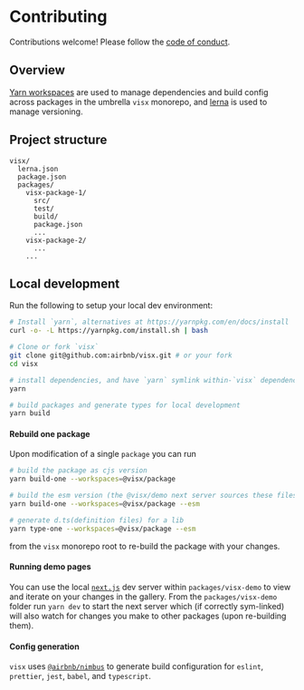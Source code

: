 # Contributing

Contributions welcome! Please follow the [code of conduct](./CODE_OF_CONDUCT.md).

## Overview

[Yarn workspaces](https://yarnpkg.com/lang/en/docs/workspaces/) are used to manage dependencies and
build config across packages in the umbrella `visx` monorepo, and
[lerna](https://github.com/lerna/lerna/) is used to manage versioning.

## Project structure

```
visx/
  lerna.json
  package.json
  packages/
    visx-package-1/
      src/
      test/
      build/
      package.json
      ...
    visx-package-2/
      ...
    ...
```

## Local development

Run the following to setup your local dev environment:

```sh
# Install `yarn`, alternatives at https://yarnpkg.com/en/docs/install
curl -o- -L https://yarnpkg.com/install.sh | bash

# Clone or fork `visx`
git clone git@github.com:airbnb/visx.git # or your fork
cd visx

# install dependencies, and have `yarn` symlink within-`visx` dependencies
yarn

# build packages and generate types for local development
yarn build
```

#### Rebuild one package

Upon modification of a single `package` you can run

```sh
# build the package as cjs version
yarn build-one --workspaces=@visx/package

# build the esm version (the @visx/demo next server sources these files)
yarn build-one --workspaces=@visx/package --esm

# generate d.ts(definition files) for a lib
yarn type-one --workspaces=@visx/package --esm
```

from the `visx` monorepo root to re-build the package with your changes.

#### Running demo pages

You can use the local [`next.js`](https://nextjs.org) dev server within `packages/visx-demo` to view
and iterate on your changes in the gallery. From the `packages/visx-demo` folder run `yarn dev` to
start the next server which (if correctly sym-linked) will also watch for changes you make to other
packages (upon re-building them).

#### Config generation

`visx` uses [`@airbnb/nimbus`](https://github.com/airbnb/nimbus) to generate build configuration for
`eslint`, `prettier`, `jest`, `babel`, and `typescript`.
